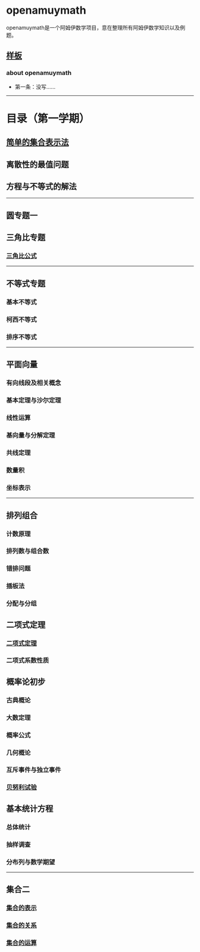 <script 
  src="https://cdn.bootcss.com/mathjax/2.7.5/MathJax.js?config=TeX-MML-AM_CHTML">
</script>


# openamuymath
openamuymath是一个阿姆伊数学项目，意在整理所有阿姆伊数学知识以及例题。
## [样板](https://jiangyiqing.github.io/openamuymath/template)
### about openamuymath

* 第一条：没写……

---
# 目录（第一学期）
## [简单的集合表示法](https://jiangyiqing.github.io/openamuymath/sets/sets1)
## 离散性的最值问题
## 方程与不等式的解法
---
## 圆专题一
## 三角比专题
### [三角比公式](https://jiangyiqing.github.io/openamuymath/trigonometry/formulalist)
---
## 不等式专题
### 基本不等式
### 柯西不等式
### 排序不等式
---
## 平面向量
### 有向线段及相关概念
### 基本定理与沙尔定理
### 线性运算
### 基向量与分解定理
### 共线定理
### 数量积
### 坐标表示
---
## 排列组合
### 计数原理
### 排列数与组合数
### 错排问题
### 插板法
### 分配与分组
## 二项式定理
### [二项式定理](https://jiangyiqing.github.io/openamuymath/combinatorics/binotheo)
### 二项式系数性质
## 概率论初步
### 古典概论
### 大数定理
### 概率公式
### 几何概论
### 互斥事件与独立事件
### [贝努利试验](https://jiangyiqing.github.io/openamuymath/combinatorics/bernuollitrial)
## 基本统计方程
### 总体统计
### 抽样调查
### 分布列与数学期望
---
## 集合二
### [集合的表示](https://jiangyiqing.github.io/openamuymath/sets/sets2)
### [集合的关系](https://jiangyiqing.github.io/openamuymath/sets/sets3)
### [集合的运算](https://jiangyiqing.github.io/openamuymath/sets/sets4)
